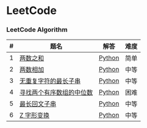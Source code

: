 # LeetCode

### LeetCode Algorithm

| # | 题名 | 解答 | 难度 |
|---|-----|-----|------|
|1|[两数之和](https://leetcode-cn.com/problems/two-sum/)|[Python](./algorithms/python/two_sum/two_sum.py)|简单|
|2|[两数相加](https://leetcode-cn.com/problems/add-two-numbers/)|[Python](./algorithms/python/add_two_numbers/add_two_numbers.py)|中等|
|3|[无重复字符的最长子串](https://leetcode-cn.com/problems/longest-substring-without-repeating-characters/)|[Python](./algorithms/python/longest_substring_without_repeating_characters/longest_substring_without_repeating_characters.py)|中等|
|4|[寻找两个有序数组的中位数](https://leetcode-cn.com/problems/median-of-two-sorted-arrays/)|[Python](./algorithms/python/median_of_two_sorted_arrays/median_of_two_sorted_arrays.py)|困难|
|5|[最长回文子串](https://leetcode-cn.com/problems/longest-palindromic-substring/)|[Python](./algorithms/python/longest_palindromic_substring/longest_palindromic_substring.py)|中等|
|6|[Z 字形变换](https://leetcode-cn.com/problems/zigzag-conversion/)|[Python](./algorithms/python/zigzag_conversion/zigzag_conversion.py)|中等|
